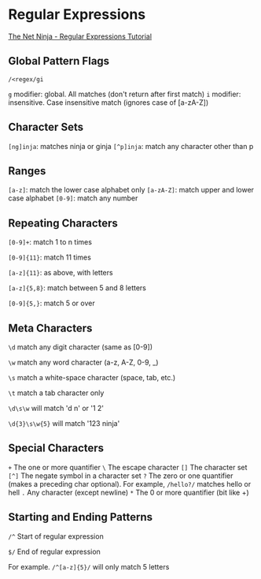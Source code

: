 # Regular Expressions

[The Net Ninja - Regular Expressions Tutorial](https://www.youtube.com/playlist?list=PL4cUxeGkcC9g6m_6Sld9Q4jzqdqHd2HiD)

## Global Pattern Flags

```regex
/<regex/gi
```

`g` modifier: global. All matches (don't return after first match)
`i` modifier: insensitive. Case insensitive match (ignores case of [a-zA-Z])

## Character Sets

`[ng]inja`: matches ninja or ginja
`[^p]inja`: match any character other than p

## Ranges

`[a-z]`: match the lower case alphabet only
`[a-zA-Z]`: match upper and lower case alphabet
`[0-9]`: match any number

## Repeating Characters

`[0-9]+`: match 1 to n times

`[0-9]{11}`: match 11 times

`[a-z]{11}`: as above, with letters

`[a-z]{5,8}`: match between 5 and 8 letters

`[0-9]{5,}`: match 5 or over

## Meta Characters

`\d` match any digit character (same as [0-9])

`\w` match any word character (a-z, A-Z, 0-9, _)

`\s` match a white-space character (space, tab, etc.)

`\t` match a tab character only

`\d\s\w` will match 'd n' or '1 2'

`\d{3}\s\w{5}` will match '123 ninja'

## Special Characters

`+` The one or more quantifier
`\` The escape character
`[]` The character set
`[^]` The negate symbol in a character set
`?` The zero or one quantifier (makes a preceding char optional).  For example, `/hello?/` matches hello or hell
`.` Any character (except newline)
`*` The 0 or more quantifier (bit like +)

## Starting and Ending Patterns

`/^` Start of regular expression

`$/` End of regular expression

For example. `/^[a-z]{5}/` will only match 5 letters